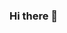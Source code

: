 ### Hi there 👋

<!--
**AymanElsayeed/AymanElsayeed** is a ✨ _special_ ✨ repository because its `README.md` (this file) appears on your GitHub profile.

Here are some ideas to get you started:

- 🔭 I’m currently working on developing backend API's
- 🌱 I’m currently learning Pandas, Flask, Numpy, CI/CD, Helm
- 👯 I’m looking to collaborate on Pandas
- 🤔 I’m looking for help with ...
- 💬 Ask me about Python
- 📫 How to reach me: https://www.linkedin.com/in/ayman-elsayeed-80246b103/
- 😄 Pronouns: ...
- ⚡ Fun fact: .
-->

